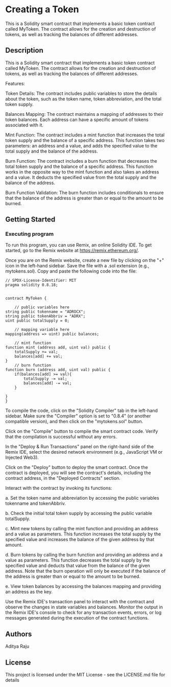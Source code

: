 # Creating a Token

This is a Solidity smart contract that implements a basic token contract called MyToken. The contract allows for the creation and destruction of tokens, as well as tracking the balances of different addresses.

## Description

This is a Solidity smart contract that implements a basic token contract called MyToken. The contract allows for the creation and destruction of tokens, as well as tracking the balances of different addresses.

Features:

Token Details: The contract includes public variables to store the details about the token, such as the token name, token abbreviation, and the total token supply.

Balances Mapping: The contract maintains a mapping of addresses to their token balances. Each address can have a specific amount of tokens associated with it.

Mint Function: The contract includes a mint function that increases the total token supply and the balance of a specific address. This function takes two parameters: an address and a value, and adds the specified value to the total supply and the balance of the address.

Burn Function: The contract includes a burn function that decreases the total token supply and the balance of a specific address. This function works in the opposite way to the mint function and also takes an address and a value. It deducts the specified value from the total supply and the balance of the address.

Burn Function Validation: The burn function includes conditionals to ensure that the balance of the address is greater than or equal to the amount to be burned.

## Getting Started

### Executing program

To run this program, you can use Remix, an online Solidity IDE. To get started, go to the Remix website at https://remix.ethereum.org/.

Once you are on the Remix website, create a new file by clicking on the "+" icon in the left-hand sidebar. Save the file with a .sol extension (e.g., mytokens.sol). Copy and paste the following code into the file:

```
// SPDX-License-Identifier: MIT
pragma solidity 0.8.18;


contract MyToken {

    // public variables here
string public tokenname = "ADROCX";
string public tokenAbbriv = "ADRX";
uint public totalSupply = 0;

    // mapping variable here
mapping(address => uint) public balances;

    // mint function
function mint (address add, uint val) public {
    totalSupply += val;
    balances[add] += val;
}
    // burn function
function burn (address add, uint val) public {
    if(balances[add] >= val){
        totalSupply -= val;
        balances[add] -= val;
    }
    
}
}
```
To compile the code, click on the "Solidity Compiler" tab in the left-hand sidebar. Make sure the "Compiler" option is set to "0.8.4" (or another compatible version), and then click on the "mytokens.sol" button.

Click on the "Compile" button to compile the smart contract code. Verify that the compilation is successful without any errors.

In the "Deploy & Run Transactions" panel on the right-hand side of the Remix IDE, select the desired network environment (e.g., JavaScript VM or Injected Web3).

Click on the "Deploy" button to deploy the smart contract.
Once the contract is deployed, you will see the contract's details, including the contract address, in the "Deployed Contracts" section.

Interact with the contract by invoking its functions:

a. Set the token name and abbreviation by accessing the public variables tokenname and tokenAbbriv.

b. Check the initial total token supply by accessing the public variable totalSupply.

c. Mint new tokens by calling the mint function and providing an address and a value as parameters. This function increases the total supply by the specified value and increases the balance of the given address by that amount.

d. Burn tokens by calling the burn function and providing an address and a value as parameters. This function decreases the total supply by the specified value and deducts that value from the balance of the given address. Note that the burn operation will only be executed if the balance of the address is greater than or equal to the amount to be burned.

e. View token balances by accessing the balances mapping and providing an address as the key.

Use the Remix IDE's transaction panel to interact with the contract and observe the changes in state variables and balances.
Monitor the output in the Remix IDE's console to check for any transaction events, errors, or log messages generated during the execution of the contract functions.

## Authors

Aditya Raju


## License

This project is licensed under the MIT License - see the LICENSE.md file for details
